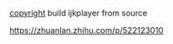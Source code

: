 [copyright](https://github.com/bookzhan/bzijkPlayer)
 build ijkplayer from source

 https://zhuanlan.zhihu.com/p/522123010